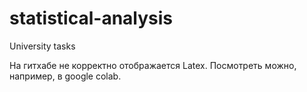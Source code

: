 # statistical-analysis
University tasks

На гитхабе не корректно отображается Latex. Посмотреть можно, например, в google colab.
